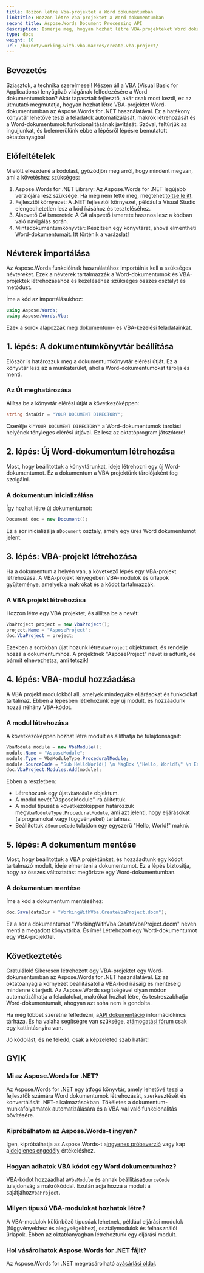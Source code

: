 ```yaml
---
title: Hozzon létre Vba-projektet a Word dokumentumban
linktitle: Hozzon létre Vba-projektet a Word dokumentumban
second_title: Aspose.Words Document Processing API
description: Ismerje meg, hogyan hozhat létre VBA-projekteket Word dokumentumokban az Aspose.Words for .NET használatával. Kövesse lépésről lépésre útmutatónkat a zökkenőmentes dokumentumautomatizáláshoz!
type: docs
weight: 10
url: /hu/net/working-with-vba-macros/create-vba-project/
---
```


## Bevezetés

Sziasztok, a technika szerelmesei! Készen áll a VBA (Visual Basic for Applications) lenyűgöző világának felfedezésére a Word dokumentumokban? Akár tapasztalt fejlesztő, akár csak most kezdi, ez az útmutató megmutatja, hogyan hozhat létre VBA-projektet Word-dokumentumban az Aspose.Words for .NET használatával. Ez a hatékony könyvtár lehetővé teszi a feladatok automatizálását, makrók létrehozását és a Word-dokumentumok funkcionalitásának javítását. Szóval, feltűrjük az ingujjunkat, és belemerülünk ebbe a lépésről lépésre bemutatott oktatóanyagba!

## Előfeltételek

Mielőtt elkezdené a kódolást, győződjön meg arról, hogy mindent megvan, ami a követéshez szükséges:

1.  Aspose.Words for .NET Library: Az Aspose.Words for .NET legújabb verziójára lesz szüksége. Ha még nem tette meg, megteheti[töltse le itt](https://releases.aspose.com/words/net/).
2. Fejlesztői környezet: A .NET fejlesztői környezet, például a Visual Studio elengedhetetlen lesz a kód írásához és teszteléséhez.
3. Alapvető C# ismeretek: A C# alapvető ismerete hasznos lesz a kódban való navigálás során.
4. Mintadokumentumkönyvtár: Készítsen egy könyvtárat, ahová elmentheti Word-dokumentumait. Itt történik a varázslat!

## Névterek importálása

Az Aspose.Words funkcióinak használatához importálnia kell a szükséges névtereket. Ezek a névterek tartalmazzák a Word-dokumentumok és VBA-projektek létrehozásához és kezeléséhez szükséges összes osztályt és metódust.

Íme a kód az importálásukhoz:

```csharp
using Aspose.Words;
using Aspose.Words.Vba;
```

Ezek a sorok alapozzák meg dokumentum- és VBA-kezelési feladatainkat.

## 1. lépés: A dokumentumkönyvtár beállítása

Először is határozzuk meg a dokumentumkönyvtár elérési útját. Ez a könyvtár lesz az a munkaterület, ahol a Word-dokumentumokat tárolja és menti.

### Az Út meghatározása

Állítsa be a könyvtár elérési útját a következőképpen:

```csharp
string dataDir = "YOUR DOCUMENT DIRECTORY";
```

 Cserélje ki`"YOUR DOCUMENT DIRECTORY"` a Word-dokumentumok tárolási helyének tényleges elérési útjával. Ez lesz az oktatóprogram játszótere!

## 2. lépés: Új Word-dokumentum létrehozása

Most, hogy beállítottuk a könyvtárunkat, ideje létrehozni egy új Word-dokumentumot. Ez a dokumentum a VBA projektünk tárolójaként fog szolgálni.

### A dokumentum inicializálása

Így hozhat létre új dokumentumot:

```csharp
Document doc = new Document();
```

 Ez a sor inicializálja a`Document` osztály, amely egy üres Word dokumentumot jelent.

## 3. lépés: VBA-projekt létrehozása

Ha a dokumentum a helyén van, a következő lépés egy VBA-projekt létrehozása. A VBA-projekt lényegében VBA-modulok és űrlapok gyűjteménye, amelyek a makrókat és a kódot tartalmazzák.

### A VBA projekt létrehozása

Hozzon létre egy VBA projektet, és állítsa be a nevét:

```csharp
VbaProject project = new VbaProject();
project.Name = "AsposeProject";
doc.VbaProject = project;
```

 Ezekben a sorokban újat hozunk létre`VbaProject` objektumot, és rendelje hozzá a dokumentumhoz. A projektnek "AsposeProject" nevet is adtunk, de bármit elnevezhetsz, ami tetszik!

## 4. lépés: VBA-modul hozzáadása

A VBA projekt modulokból áll, amelyek mindegyike eljárásokat és funkciókat tartalmaz. Ebben a lépésben létrehozunk egy új modult, és hozzáadunk hozzá néhány VBA-kódot.

### A modul létrehozása

A következőképpen hozhat létre modult és állíthatja be tulajdonságait:

```csharp
VbaModule module = new VbaModule();
module.Name = "AsposeModule";
module.Type = VbaModuleType.ProceduralModule;
module.SourceCode = "Sub HelloWorld() \n MsgBox \"Hello, World!\" \n End Sub";
doc.VbaProject.Modules.Add(module);
```

Ebben a részletben:
-  Létrehozunk egy újat`VbaModule` objektum.
- A modul nevét "AsposeModule"-ra állítottuk.
-  A modul típusát a következőképpen határozzuk meg`VbaModuleType.ProceduralModule`, ami azt jelenti, hogy eljárásokat (alprogramokat vagy függvényeket) tartalmaz.
-  Beállítottuk a`SourceCode` tulajdon egy egyszerű "Hello, World!" makró.

## 5. lépés: A dokumentum mentése

Most, hogy beállítottuk a VBA projektünket, és hozzáadtunk egy kódot tartalmazó modult, ideje elmenteni a dokumentumot. Ez a lépés biztosítja, hogy az összes változtatást megőrizze egy Word-dokumentumban.

### A dokumentum mentése

Íme a kód a dokumentum mentéséhez:

```csharp
doc.Save(dataDir + "WorkingWithVba.CreateVbaProject.docm");
```

Ez a sor a dokumentumot "WorkingWithVba.CreateVbaProject.docm" néven menti a megadott könyvtárba. És íme! Létrehozott egy Word-dokumentumot egy VBA-projekttel.

## Következtetés

Gratulálok! Sikeresen létrehozott egy VBA-projektet egy Word-dokumentumban az Aspose.Words for .NET használatával. Ez az oktatóanyag a környezet beállításától a VBA-kód írásáig és mentéséig mindenre kiterjedt. Az Aspose.Words segítségével olyan módon automatizálhatja a feladatokat, makrókat hozhat létre, és testreszabhatja Word-dokumentumait, ahogyan azt soha nem is gondolta.

 Ha még többet szeretne felfedezni, a[API dokumentáció](https://reference.aspose.com/words/net/) információkincs tárháza. És ha valaha segítségre van szüksége, a[támogatási fórum](https://forum.aspose.com/c/words/8) csak egy kattintásnyira van.

Jó kódolást, és ne feledd, csak a képzeleted szab határt!

## GYIK

### Mi az Aspose.Words for .NET?  
Az Aspose.Words for .NET egy átfogó könyvtár, amely lehetővé teszi a fejlesztők számára Word dokumentumok létrehozását, szerkesztését és konvertálását .NET-alkalmazásokban. Tökéletes a dokumentum-munkafolyamatok automatizálására és a VBA-val való funkcionalitás bővítésére.

### Kipróbálhatom az Aspose.Words-t ingyen?  
 Igen, kipróbálhatja az Aspose.Words-t a[ingyenes próbaverzió](https://releases.aspose.com/) vagy kap a[ideiglenes engedély](https://purchase.aspose.com/temporary-license/) értékeléshez.

### Hogyan adhatok VBA kódot egy Word dokumentumhoz?  
 VBA-kódot hozzáadhat a`VbaModule` és annak beállítása`SourceCode` tulajdonság a makrókóddal. Ezután adja hozzá a modult a sajátjához`VbaProject`.

### Milyen típusú VBA-modulokat hozhatok létre?  
A VBA-modulok különböző típusúak lehetnek, például eljárási modulok (függvényekhez és alegységekhez), osztálymodulok és felhasználói űrlapok. Ebben az oktatóanyagban létrehoztunk egy eljárási modult.

### Hol vásárolhatok Aspose.Words for .NET fájlt?  
Az Aspose.Words for .NET megvásárolható a[vásárlási oldal](https://purchase.aspose.com/buy).